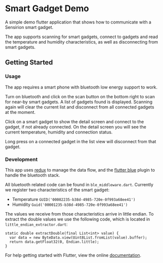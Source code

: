 # Smart Gadget Demo

A simple demo flutter application that shows how to communicate with
a Sensirion smart gadget.

The app supports scanning for smart gadgets, connect to gadgets and
read the temperature and humidity characteristics, as well as
disconnecting from smart gadgets.


## Getting Started

### Usage

The app requires a smart phone with bluetooth low energy support
to work.

Turn on bluetooth and click on the scan button on the
bottom right to scan for near-by smart gadgets. A list of gadgets
found is displayed. Scanning again will clear the current list
and disconnect from all connected gadgets at the moment.

Click on a smart gadget to show the detail screen and connect
to the gadget, if not already connected. On the detail screen
you will see the current temperature, humidity and connection
status.

Long press on a connected gadget in the list view will disconnect
from that gadget.

### Development

This app uses [redux](https://pub.dartlang.org/packages/flutter_redux)
to manage the data flow, and the [flutter blue](https://pub.dartlang.org/packages/flutter_blue)
plugin to handle the bluetooth stack.

All bluetooth related code can be found in `ble_middleware.dart`.
Currently we register two characteristics of the smart gadget:

* Temperature `GUID('00002235-b38d-4985-720e-0f993a68ee41')`
* Humidity `Guid('00001235-b38d-4985-720e-0f993a68ee41')`

The values we receive from those characteristics arrive in little
endian. To extract the double values we use the following code, which
is located in `little_endian_extractor.dart`:

```
static double extractDouble(final List<int> value) {
  var data = new ByteData.view(Uint8List.fromList(value).buffer);
  return data.getFloat32(0, Endian.little);
}
```

For help getting started with Flutter, view the online
[documentation](https://flutter.io/).
